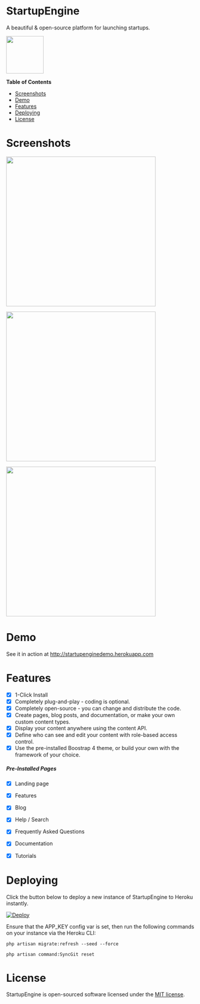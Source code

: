 # StartupEngine

A beautiful & open-source platform for launching startups.

<div>
     <img src="https://images.contentful.com/x5o3atz1wqhm/2PWSbcsefYImQyMuqcIuGi/5efaa2c98a4819ef729885a7c3aa381c/App_Icon_2x.png" width="100">    
</div>

**Table of Contents** 

- [Screenshots](#screenshots)
- [Demo](#demo)
- [Features](#features)   
- [Deploying](#deploying)
- [License](#license)

# Screenshots

<img src="https://raw.githubusercontent.com/luckyrabbitllc/startupengine/master/storage/docs/screenshots/landing-page.png" width="400" /><br>
       
<img src="https://raw.githubusercontent.com/luckyrabbitllc/startupengine/master/storage/docs/screenshots/blog.png" width="400" /><br>

<img src="https://raw.githubusercontent.com/luckyrabbitllc/startupengine/master/storage/docs/screenshots/help.png" width="400" /><br>

# Demo

See it in action at http://startupenginedemo.herokuapp.com

# Features 
* [x] 1-Click Install
* [x] Completely plug-and-play - coding is optional.
* [x] Completely open-source - you can change and distribute the code.
* [x] Create pages, blog posts, and documentation, or make your own custom content types.
* [x] Display your content anywhere using the content API.
* [x] Define who can see and edit your content with role-based access control.
* [x] Use the pre-installed Boostrap 4 theme, or build your own with the framework of your choice. 

##### Pre-Installed Pages
* [x] Landing page
* [x] Features
* [x] Blog
* [x] Help / Search
* [x] Frequently Asked Questions
* [x] Documentation
* [x] Tutorials


# Deploying

Click the button below to deploy a new instance of StartupEngine to Heroku instantly.

[![Deploy](https://www.herokucdn.com/deploy/button.svg)](https://heroku.com/deploy?template=https://github.com/luckyrabbitllc/StartupEngine)

Ensure that the APP_KEY config var is set, then run the following commands on your instance via the Heroku CLI:

`php artisan migrate:refresh --seed --force`

`php artisan command:SyncGit reset`

# License

StartupEngine is open-sourced software licensed under the [MIT license](http://opensource.org/licenses/MIT).

